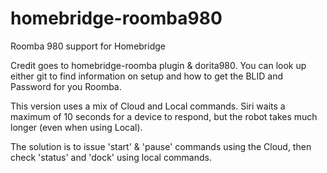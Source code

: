 # homebridge-roomba980
Roomba 980 support for Homebridge

Credit goes to homebridge-roomba plugin & dorita980. You can look up either git to find information on setup and how to get the BLID and Password for you Roomba.

This version uses a mix of Cloud and Local commands.  Siri waits a maximum of 10 seconds for a device to respond, but the robot takes much longer (even when using Local).  

The solution is to issue 'start' & 'pause' commands using the Cloud, then check 'status' and 'dock' using local commands.

